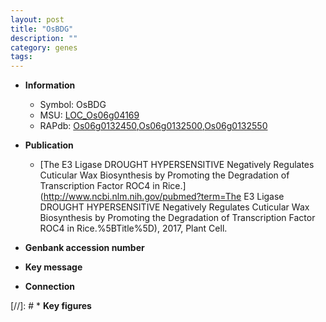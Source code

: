 ```yaml
---
layout: post
title: "OsBDG"
description: ""
category: genes
tags: 
---
```


* **Information**  
    + Symbol: OsBDG  
    + MSU: [LOC_Os06g04169](http://rice.plantbiology.msu.edu/cgi-bin/ORF_infopage.cgi?orf=LOC_Os06g04169)  
    + RAPdb: [Os06g0132450](http://rapdb.dna.affrc.go.jp/viewer/gbrowse_details/irgsp1?name=Os06g0132450),[Os06g0132500](http://rapdb.dna.affrc.go.jp/viewer/gbrowse_details/irgsp1?name=Os06g0132500),[Os06g0132550](http://rapdb.dna.affrc.go.jp/viewer/gbrowse_details/irgsp1?name=Os06g0132550)  

* **Publication**  
    + [The E3 Ligase DROUGHT HYPERSENSITIVE Negatively Regulates Cuticular Wax Biosynthesis by Promoting the Degradation of Transcription Factor ROC4 in Rice.](http://www.ncbi.nlm.nih.gov/pubmed?term=The E3 Ligase DROUGHT HYPERSENSITIVE Negatively Regulates Cuticular Wax Biosynthesis by Promoting the Degradation of Transcription Factor ROC4 in Rice.%5BTitle%5D), 2017, Plant Cell.

* **Genbank accession number**  

* **Key message**  

* **Connection**  

[//]: # * **Key figures**  


